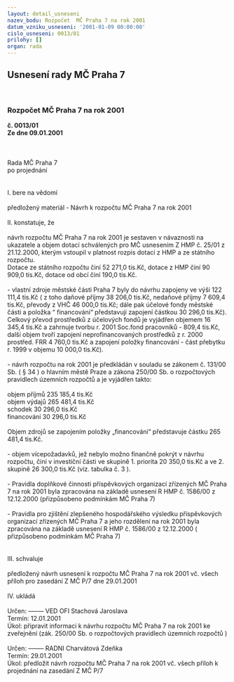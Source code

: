 ```yaml
---
layout: detail_usneseni
nazev_bodu: Rozpočet  MČ Praha 7 na rok 2001
datum_vzniku_usneseni: '2001-01-09 00:00:00'
cislo_usneseni: 0013/01
prilohy: []
organ: rada
---
```

<div id="ucUsn_pList" class="usn">
	<span><h2>Usnesení rady MČ Praha 7 </h2>
<br></span><div class="standBody">
<span><h3>Rozpočet  MČ Praha 7 na rok 2001</h3></span><div class="center">
		<strong>č. 0013/01</strong><br>
	</div>
<div class="center">
		<strong>Ze dne 09.01.2001</strong><br><br>
	</div>
<br><br>Rada MČ Praha 7<br>po projednání<br><br><br>I.	bere na vědomí<br><br> předložený materiál - Návrh k rozpočtu MČ Praha 7 na rok 2001		<br><br>II.	konstatuje, že<br><br>návrh   rozpočtu   MČ  Praha 7  na   rok   2001   je   sestaven   v návaznosti na ukazatele a objem dotací schválených pro MČ usnesením Z HMP č. 25/01 z 21.12.2000, kterým  vstoupil v platnost rozpis dotací z HMP a ze státního rozpočtu.<br>Dotace ze státního rozpočtu činí 52 271,0 tis.Kč, dotace z HMP činí 90 909,0 tis.Kč,  dotace   od  obcí činí 190,0 tis.Kč.<br><br>-    vlastní   zdroje   městské  části   Praha 7  byly  do návrhu zapojeny ve výši 122 111,4 tis.Kč ( z toho daňové příjmy 38 206,0 tis.Kč,   nedaňové příjmy  7 609,4 tis.Kč, převody z VHČ 46 000,0 tis.Kč; dále pak účelové fondy městské části a položka “ financování“ představují zapojení částkou 30 296,0 tis.Kč). <br>	Celkový převod prostředků  z účelových fondů je vyjádřen objemem 16 345,4 tis.Kč a zahrnuje tvorbu  r. 2001 Soc.fond pracovníků  - 809,4 tis.Kč,  další  objem  tvoří   zapojení neprofinancovaných prostředků z r. 2000 prostřed. FRR  4 760,0 tis.Kč   a   zapojení položky financování  - část přebytku r. 1999 v objemu 10 000,0 tis.Kč). <br><br>-    návrh  rozpočtu  na  rok  2001  je  předkládán v   souladu  se  zákonem   č.  131/00  Sb.  ( §  34 ) o hlavním městě Praze a zákona 250/00 Sb. o rozpočtových pravidlech územních rozpočtů  a je vyjádřen takto:<br><br>             objem příjmů                                 235 185,4 tis.Kč<br>             objem výdajů                                 265 481,4 tis.Kč<br>             schodek                                           30 296,0 tis.Kč<br>             financování                                      30 296,0 tis.Kč<br><br>Objem zdrojů se zapojením položky „financování“ představuje částku 265 481,4 tis.Kč.<br><br>-    objem vícepožadavků, jež nebylo možno finančně pokrýt v návrhu rozpočtu, činí v investiční části ve skupině 1. priorita 20 350,0 tis.Kč  a ve 2. skupině 26 300,0 tis.Kč (viz. tabulka č. 3 ).<br><br>- Pravidla doplňkové činnosti příspěvkových organizací zřízených MČ Praha 7 na rok 2001 byla zpracována na základě usnesení  R HMP č. 1586/00 z 12.12.2000 (přizpůsobeno podmínkám MČ Praha 7)<br><br>- Pravidla pro zjištění zlepšeného hospodářského výsledku příspěvkových organizací zřízených MČ Praha 7 a jeho rozdělení na rok 2001 byla zpracována na základě usnesení  R HMP č. 1586/00 z 12.12.2000 ( přizpůsobeno podmínkám MČ Praha 7)<br><br><br>III.	schvaluje <br><br>předložený návrh usnesení k rozpočtu MČ Praha 7 na rok 2001 vč. všech příloh pro zasedání Z MČ P/7 dne 29.01.2001 <br><br>IV.	ukládá <br><br> Určen:	–––––	VED OFI Stachová Jaroslava<br>Termín: 12.01.2001<br>Úkol:	připravit informaci k návrhu rozpočtu MČ Praha 7 na rok 2001 ke zveřejnění (zák. 250/00 Sb. o rozpočtových pravidlech územních rozpočtů )<br> <br> Určen:	–––––	RADNI Charvátová Zdeňka<br>Termín: 29.01.2001<br>Úkol:	předložit návrh rozpočtu MČ Praha 7 na rok 2001 vč. všech příloh k projednání na zasedání Z MČ P/7<br> <br><br><br><br><br><br><br><br><br> <br><br>
</div>
</div>